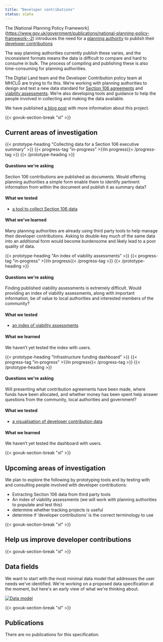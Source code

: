 ```yaml
---
title: "Developer contributions"
status: alpha
---
```


The [National Planning Policy Framework] (https://www.gov.uk/government/publications/national-planning-policy-framework--2) introduces the need for a [planning authority](/glossary/planning-authority/) to publish their [developer contributions](/glossary/developer-contributions/)

The way planning authorities currently publish these varies, and the inconsistent formats means the data is difficult to compare and hard to consume in bulk. The process of compiling and publishing these is also time-consuming for planning authorities.

The Digital Land team and the Developer Contribution policy team at MHCLG are trying to fix this. We’re working with planning authorities to design and test a new data standard for [Section 106 agreements](/glossary/section-106/) and [viability assessments](/glossary/viability-assessment). We’re also developing tools and guidance to help the people involved in collecting and making the data available.

We have published [a blog post](https://mhclgdigital.blog.gov.uk/2018/10/16/making-developer-contributions-open-and-transparent/) with more information about this project.

{{< govuk-section-break "xl" >}}

## Current areas of investigation

{{< prototype-heading "Collecting data for a Section 106 executive summary" >}}
  {{< progress-tag "in-progress" >}}In progress{{< /progress-tag >}}
{{< /prototype-heading >}}

#### Questions we're asking

Section 106 contributions are published as documents. Would offering planning authorities a simple form enable them to identify pertinent information from within the document and publish it as summary data?

#### What we tested
* [a tool to collect Section 106 data](https://section-106-prototype.cloudapps.digital/create-section106)

#### What we've learned

Many planning authorities are already using third party tools to help manage their developer contributions. Asking to double-key much of the same data into an additional form would become burdensome and likely lead to a poor quality of data.

{{< prototype-heading "An index of viability assessments" >}}
  {{< progress-tag "in-progress" >}}In progress{{< /progress-tag >}}
{{< /prototype-heading >}}

#### Questions we're asking

Finding published viability assessments is extremely difficult. Would providing an index of viability assessments, along with important information, be of value to local authorities and interested members of the community?

#### What we tested

* [an index of viability assessments](https://section-106-prototype.cloudapps.digital/viability/)

#### What we learned

We haven’t yet tested the index with users.

{{< prototype-heading "Infrastructure funding dashboard" >}}
  {{< progress-tag "in-progress" >}}In progress{{< /progress-tag >}}
{{< /prototype-heading >}}

#### Questions we're asking

Will presenting what contribution agreements have been made, where funds have been allocated, and whether money has been spent help answer questions from the community, local authorities and government? 

#### What we tested

* [a visualisation of developer contribution data](https://section-106-prototype.cloudapps.digital/developer-contributions/section106-wide)

#### What we learned

We haven’t yet tested the dashboard with users.


{{< govuk-section-break "xl" >}}

## Upcoming areas of investigation

We plan to explore the following by prototyping tools and by testing with and consulting people involved with developer contributions:

* Extracting Section 106 data from third party tools
* An index of viability assessments (we will work with planning authorities to populate and test this)
* determine whether tracking projects is useful
* determine if ‘developer contributions’ is the correct terminology to use


{{< govuk-section-break "xl" >}}

## Help us improve developer contributions

{{< govuk-section-break "xl" >}}

## Data fields

We want to start with the most minimal data model that addresses the user needs we've identified. We're working on a proposed data specification at the moment, but here's an early view of what we're thinking about.

<a href="https://www.flickr.com/photos/psd/45138775504/" title="Data model"><img src="https://farm5.staticflickr.com/4903/45138775504_c9aebaba6b_c.jpg" alt="Data model"></a>

{{< govuk-section-break "xl" >}}

## Publications

There are no publications for this specification.